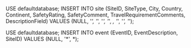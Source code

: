 USE defaultdatabase;
INSERT INTO site (SiteID, SiteType, City, Country, Continent, SafetyRating, SafetyComment, TravelRequirementComments, DescriptionField)
VALUES (NULL, '*', '*', '*', '*', *, '*', '*', '*');



USE defaultdatabase;
INSERT INTO event (EventID, EventDescription, SiteID)
VALUES (NULL, '*', *);
